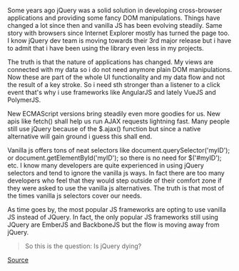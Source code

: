 <p>
    Some years ago jQuery was a solid solution in developing cross-browser applications and providing some fancy DOM manipulations. Things have changed a lot since then and vanilla JS has been evolving steadily. Same story with browsers since Internet Explorer mostly has turned the page too. I know jQuery dev team is moving towards their 3rd major release but i have to admit that i have been using the library even less in my projects.
</p>
<p class="mgt-10">
    The truth is that the nature of applications has changed. My views are connected with my data so i do not need anymore plain DOM manipulations. Now these are part of the whole UI functionality and my data flow and not the result of a key stroke. So i need sth stronger than a listener to a click event that's why i use frameworks like AngularJS and lately VueJS and PolymerJS.
</p>
<p class="mgt-10">
    New ECMAScript versions bring steadily even more goodies for us. New apis like <span class="bold-text">fetch()</span> shall help us run AJAX requests lightning fast. Many people still use jQuery because of the <span class="bold-text">$.ajax()</span> function but since a native alternative will gain ground i guess this shall end.
</p>
<p class="mgt-10">
    Vanilla js offers tons of neat selectors like <span class="bold-text">document.querySelector('myID');</span> or <span class="bold-text">document.getElementById('myID');</span> so there is no need for <span class="bold-text">$('#myID');</span> etc. I know many developers are quite experienced in using jQuery selectors and tend to ignore the vanilla js ways. In fact there are too many developers who feel that they would step outside of their comfort zone if they were asked to use the vanilla js alternatives. The truth is that most of the times vanilla js selectors cover our needs.
</p>
<p class="mgt-10">
    As time goes by, the most popular JS frameworks are opting to use vanilla JS instead of JQuery. In fact, the only popular JS frameworks still using JQuery are EmberJS and BackboneJS but the flow is moving away from jQuery.
</p>
<blockquote>
    So this is the question: Is jQuery dying?
</blockquote>
<p>
    <a href="https://hashnode.com/post/is-jquery-dying-ciok1zcxv01y23353nio5zfp4" target="_blank">Source</a>
</p>